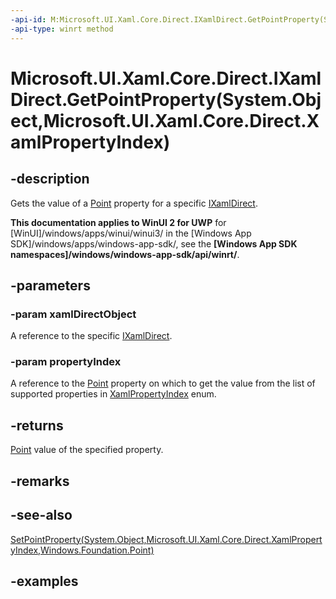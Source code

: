 ```yaml
---
-api-id: M:Microsoft.UI.Xaml.Core.Direct.IXamlDirect.GetPointProperty(System.Object,Microsoft.UI.Xaml.Core.Direct.XamlPropertyIndex)
-api-type: winrt method
---
```


# Microsoft.UI.Xaml.Core.Direct.IXamlDirect.GetPointProperty(System.Object,Microsoft.UI.Xaml.Core.Direct.XamlPropertyIndex)

<!--
public Windows.Foundation.Point GetPointProperty (object xamlDirectObject, Microsoft.UI.Xaml.Core.Direct.XamlPropertyIndex propertyIndex);
-->

## -description

Gets the value of a [Point](/uwp/api/windows.foundation.point) property for a specific [IXamlDirect](ixamldirect.md).

**This documentation applies to WinUI 2 for UWP** for [WinUI]/windows/apps/winui/winui3/ in the [Windows App SDK]/windows/apps/windows-app-sdk/, see the **[Windows App SDK namespaces]/windows/windows-app-sdk/api/winrt/**.

## -parameters

### -param xamlDirectObject

A reference to the specific [IXamlDirect](ixamldirect.md).

### -param propertyIndex

A reference to the [Point](/uwp/api/windows.foundation.point) property on which to get the value from the list of supported properties in [XamlPropertyIndex](xamlpropertyindex.md) enum.

## -returns

[Point](/uwp/api/windows.foundation.point) value of the specified property.

## -remarks

## -see-also

[SetPointProperty(System.Object,Microsoft.UI.Xaml.Core.Direct.XamlPropertyIndex,Windows.Foundation.Point)](ixamldirect_setpointproperty_1104638851.md)

## -examples
